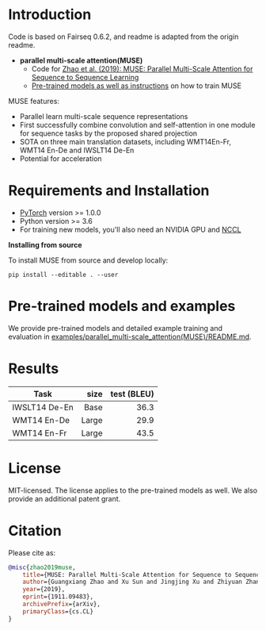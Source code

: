 # Introduction
Code is based on Fairseq 0.6.2, and readme is adapted from the origin readme.
- **parallel multi-scale attention(MUSE)**
  - Code for [Zhao et al. (2019): MUSE: Parallel Multi-Scale Attention for Sequence to Sequence Learning ](https://arxiv.org/abs/1911.09483)
  - [Pre-trained models as well as instructions](examples/parallel_multi-scale_attention(MUSE)/README.md) on how to train MUSE

MUSE features:
- Parallel learn multi-scale sequence representations
- First successfully combine convolution and self-attention in one module for sequence tasks by the proposed shared projection
- SOTA on three main translation datasets, including WMT14En-Fr, WMT14 En-De and IWSLT14 De-En
- Potential for acceleration


# Requirements and Installation

* [PyTorch](http://pytorch.org/) version >= 1.0.0
* Python version >= 3.6
* For training new models, you'll also need an NVIDIA GPU and [NCCL](https://github.com/NVIDIA/nccl)

**Installing from source**

To install MUSE from source and develop locally:
```
pip install --editable . --user
```

# Pre-trained models and examples

We provide pre-trained models and detailed example training and
evaluation in [examples/parallel_multi-scale_attention(MUSE)/README.md](examples/parallel_multi-scale_attention(MUSE)/README.md).

# Results
| Task | size  | test (BLEU) |
| ---------- | ---:| ----:|
| IWSLT14 De-En | Base | 36.3 |
| WMT14 En-De |  Large  | 29.9 |
| WMT14 En-Fr |  Large | 43.5 |

# License
MIT-licensed.
The license applies to the pre-trained models as well.
We also provide an additional patent grant.

# Citation

Please cite as:

```bibtex
@misc{zhao2019muse,
    title={MUSE: Parallel Multi-Scale Attention for Sequence to Sequence Learning},
    author={Guangxiang Zhao and Xu Sun and Jingjing Xu and Zhiyuan Zhang and Liangchen Luo},
    year={2019},
    eprint={1911.09483},
    archivePrefix={arXiv},
    primaryClass={cs.CL}
}
```
